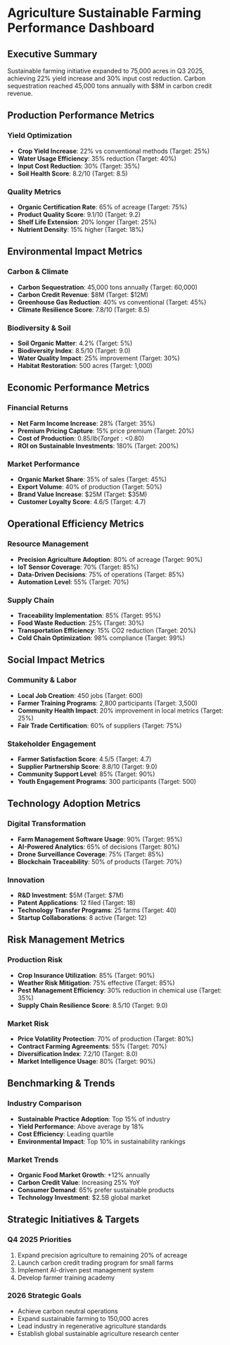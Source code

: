 # Agriculture Sustainable Farming Performance Dashboard

## Executive Summary
Sustainable farming initiative expanded to 75,000 acres in Q3 2025, achieving 22% yield increase and 30% input cost reduction. Carbon sequestration reached 45,000 tons annually with $8M in carbon credit revenue.

## Production Performance Metrics

### Yield Optimization
- **Crop Yield Increase**: 22% vs conventional methods (Target: 25%)
- **Water Usage Efficiency**: 35% reduction (Target: 40%)
- **Input Cost Reduction**: 30% (Target: 35%)
- **Soil Health Score**: 8.2/10 (Target: 8.5)

### Quality Metrics
- **Organic Certification Rate**: 65% of acreage (Target: 75%)
- **Product Quality Score**: 9.1/10 (Target: 9.2)
- **Shelf Life Extension**: 20% longer (Target: 25%)
- **Nutrient Density**: 15% higher (Target: 18%)

## Environmental Impact Metrics

### Carbon & Climate
- **Carbon Sequestration**: 45,000 tons annually (Target: 60,000)
- **Carbon Credit Revenue**: $8M (Target: $12M)
- **Greenhouse Gas Reduction**: 40% vs conventional (Target: 45%)
- **Climate Resilience Score**: 7.8/10 (Target: 8.5)

### Biodiversity & Soil
- **Soil Organic Matter**: 4.2% (Target: 5%)
- **Biodiversity Index**: 8.5/10 (Target: 9.0)
- **Water Quality Impact**: 25% improvement (Target: 30%)
- **Habitat Restoration**: 500 acres (Target: 1,000)

## Economic Performance Metrics

### Financial Returns
- **Net Farm Income Increase**: 28% (Target: 35%)
- **Premium Pricing Capture**: 15% price premium (Target: 20%)
- **Cost of Production**: $0.85/lb (Target: <$0.80)
- **ROI on Sustainable Investments**: 180% (Target: 200%)

### Market Performance
- **Organic Market Share**: 35% of sales (Target: 45%)
- **Export Volume**: 40% of production (Target: 50%)
- **Brand Value Increase**: $25M (Target: $35M)
- **Customer Loyalty Score**: 4.6/5 (Target: 4.7)

## Operational Efficiency Metrics

### Resource Management
- **Precision Agriculture Adoption**: 80% of acreage (Target: 90%)
- **IoT Sensor Coverage**: 70% (Target: 85%)
- **Data-Driven Decisions**: 75% of operations (Target: 85%)
- **Automation Level**: 55% (Target: 70%)

### Supply Chain
- **Traceability Implementation**: 85% (Target: 95%)
- **Food Waste Reduction**: 25% (Target: 30%)
- **Transportation Efficiency**: 15% CO2 reduction (Target: 20%)
- **Cold Chain Optimization**: 98% compliance (Target: 99%)

## Social Impact Metrics

### Community & Labor
- **Local Job Creation**: 450 jobs (Target: 600)
- **Farmer Training Programs**: 2,800 participants (Target: 3,500)
- **Community Health Impact**: 20% improvement in local metrics (Target: 25%)
- **Fair Trade Certification**: 60% of suppliers (Target: 75%)

### Stakeholder Engagement
- **Farmer Satisfaction Score**: 4.5/5 (Target: 4.7)
- **Supplier Partnership Score**: 8.8/10 (Target: 9.0)
- **Community Support Level**: 85% (Target: 90%)
- **Youth Engagement Programs**: 300 participants (Target: 500)

## Technology Adoption Metrics

### Digital Transformation
- **Farm Management Software Usage**: 90% (Target: 95%)
- **AI-Powered Analytics**: 65% of decisions (Target: 80%)
- **Drone Surveillance Coverage**: 75% (Target: 85%)
- **Blockchain Traceability**: 50% of products (Target: 70%)

### Innovation
- **R&D Investment**: $5M (Target: $7M)
- **Patent Applications**: 12 filed (Target: 18)
- **Technology Transfer Programs**: 25 farms (Target: 40)
- **Startup Collaborations**: 8 active (Target: 12)

## Risk Management Metrics

### Production Risk
- **Crop Insurance Utilization**: 85% (Target: 90%)
- **Weather Risk Mitigation**: 75% effective (Target: 85%)
- **Pest Management Efficiency**: 30% reduction in chemical use (Target: 35%)
- **Supply Chain Resilience Score**: 8.5/10 (Target: 9.0)

### Market Risk
- **Price Volatility Protection**: 70% of production (Target: 80%)
- **Contract Farming Agreements**: 55% (Target: 70%)
- **Diversification Index**: 7.2/10 (Target: 8.0)
- **Market Intelligence Usage**: 80% (Target: 90%)

## Benchmarking & Trends

### Industry Comparison
- **Sustainable Practice Adoption**: Top 15% of industry
- **Yield Performance**: Above average by 18%
- **Cost Efficiency**: Leading quartile
- **Environmental Impact**: Top 10% in sustainability rankings

### Market Trends
- **Organic Food Market Growth**: +12% annually
- **Carbon Credit Value**: Increasing 25% YoY
- **Consumer Demand**: 65% prefer sustainable products
- **Technology Investment**: $2.5B global market

## Strategic Initiatives & Targets

### Q4 2025 Priorities
1. Expand precision agriculture to remaining 20% of acreage
2. Launch carbon credit trading program for small farms
3. Implement AI-driven pest management system
4. Develop farmer training academy

### 2026 Strategic Goals
- Achieve carbon neutral operations
- Expand sustainable farming to 150,000 acres
- Lead industry in regenerative agriculture standards
- Establish global sustainable agriculture research center
